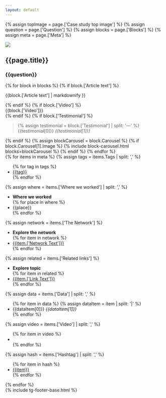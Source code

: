 ```yaml
---
layout: default
---
```


{% assign topImage = page.['Case study top image'] %}
{% assign question = page.['Question'] %}
{% assign blocks = page.['Blocks'] %}
{% assign meta = page.['Meta'] %}

<div class="gs-case-study_top">
  <img src="{{topImage}}">
  <div class="gs-floating__headline">
    <div class="gs-container">
      <h2>{{page.title}}</h2>
    </div>
  </div>
</div>
<article class="article-wrapper">
  <div class="gs-container">
    <div class="article__innner_wrapper">
      <h3>{{question}}</h3>
    </div>
      {% for block in blocks %}
        {% if block.['Article text'] %}
          <div class="article__innner_wrapper">
            <p>{{block.['Article text'] | markdownify }}</p>
          </div>
        {% endif %}
        {% if block.['Video'] %}
          <div class="article__innner_wrapper">
            <div>{{block.['Video']}}</div>
          </div>
        {% endif %}
        {% if block.['Testimonial'] %}
        <div class="article__testimonial_wrapper">
          <blockquote>
            {% assign testimonial = block.['Testimonial'] | split: '—' %}
            {{testimonial[0]}}
            <cite>{{testimonial[1]}}</cite>
          </blockquote>
        </div>
        {% endif %}
      {% assign blockCarousel = block.Carousel %}
      {% if block.Carousel[1].Image %}
        {% include block-carousel.html blocks=blockCarousel %}
      {% endif %}
    {% endfor %}
  </div>
  <div class="gs__right-col lax"  data-lax-preset="eager">
    <div class="gs__meta-tags">
      {% for items in meta %}
        {% assign tags = items.Tags | split: ',' %}
        <ul class="gs-tags">
        {% for tag in tags %}
          <li><a target="_parent" href="/case-studies/?{{tag | downcase | slugify | strip}}">{{tag}}</a></li>
        {% endfor %}
        </ul>
        {% assign where = items.['Where we worked'] | split: ',' %}
        <ul class="gs-where">
          <li><strong>Where we worked</strong></li>
        {% for place in where %}
          <li>{{place}}</li>
        {% endfor %}
        </ul>
        {% assign network = items.['The Network'] %}
        <ul class="gs-network">
          <li><strong>Explore the network</strong></li>
        {% for item in network %}
          <li><a target="_blank" href="{{item.['Link']}}">{{item.['Network Text']}}</a></li>
        {% endfor %}
        </ul>
        {% assign related = items.['Related links'] %}
        <ul class="gs-network">
          <li><strong>Explore topic</strong></li>
        {% for item in related %}
          <li><a target="_blank" href="{{item.['Link']}}">{{item.['Link Text']}}</a></li>
        {% endfor %}
        </ul>
        {% assign data = items.['Data'] | split: ',' %}
        <ul class="gs-data">
        {% for item in data %}
          {% assign dataItem = item | split: '|' %}
            <li>
              {{dataItem[0]}}
              <cite>{{dataItem[1]}}</cite>
            </li>
        {% endfor %}
        </ul>
        {% assign video = items.['Video'] | split: ',' %}
        <ul class="gs-video">
        {% for item in video %}
          <li><a target="_blank" href="{{item}}"><span uk-icon="vimeo"></span></a></li>
        {% endfor %}
        </ul>
        {% assign hash = items.['Hashtag'] | split: ',' %}
        <ul class="gs-hash">
        {% for item in hash %}
          <li><a target="_blank" href="https://instagram.com/{{item}}">{{item}}</a></li>
        {% endfor %}
        </ul>
    {% endfor %}
    </div>
  </div>
</article>
{% include tg-footer-base.html %}
